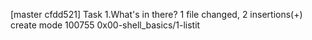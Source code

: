 [master cfdd521] Task 1.What's in there?
 1 file changed, 2 insertions(+)
 create mode 100755 0x00-shell_basics/1-listit
